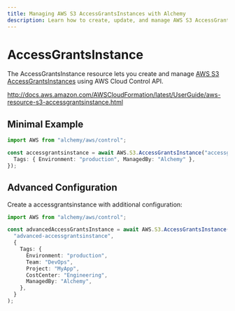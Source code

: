 ```yaml
---
title: Managing AWS S3 AccessGrantsInstances with Alchemy
description: Learn how to create, update, and manage AWS S3 AccessGrantsInstances using Alchemy Cloud Control.
---
```


# AccessGrantsInstance

The AccessGrantsInstance resource lets you create and manage [AWS S3 AccessGrantsInstances](https://docs.aws.amazon.com/s3/latest/userguide/) using AWS Cloud Control API.

http://docs.aws.amazon.com/AWSCloudFormation/latest/UserGuide/aws-resource-s3-accessgrantsinstance.html

## Minimal Example

```ts
import AWS from "alchemy/aws/control";

const accessgrantsinstance = await AWS.S3.AccessGrantsInstance("accessgrantsinstance-example", {
  Tags: { Environment: "production", ManagedBy: "Alchemy" },
});
```

## Advanced Configuration

Create a accessgrantsinstance with additional configuration:

```ts
import AWS from "alchemy/aws/control";

const advancedAccessGrantsInstance = await AWS.S3.AccessGrantsInstance(
  "advanced-accessgrantsinstance",
  {
    Tags: {
      Environment: "production",
      Team: "DevOps",
      Project: "MyApp",
      CostCenter: "Engineering",
      ManagedBy: "Alchemy",
    },
  }
);
```

